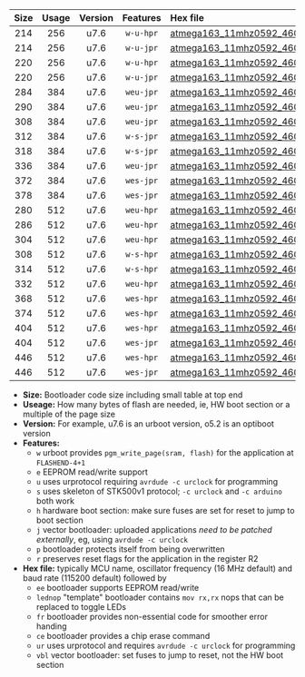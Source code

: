 |Size|Usage|Version|Features|Hex file|
|:-:|:-:|:-:|:-:|:--|
|214|256|u7.6|`w-u-hpr`|[atmega163_11mhz0592_460800bps_ur.hex](https://raw.githubusercontent.com/stefanrueger/urboot/main//atmega163_11mhz0592_460800bps_ur.hex)|
|214|256|u7.6|`w-u-jpr`|[atmega163_11mhz0592_460800bps_ur_vbl.hex](https://raw.githubusercontent.com/stefanrueger/urboot/main//atmega163_11mhz0592_460800bps_ur_vbl.hex)|
|220|256|u7.6|`w-u-hpr`|[atmega163_11mhz0592_460800bps_lednop_ur.hex](https://raw.githubusercontent.com/stefanrueger/urboot/main//atmega163_11mhz0592_460800bps_lednop_ur.hex)|
|220|256|u7.6|`w-u-jpr`|[atmega163_11mhz0592_460800bps_lednop_ur_vbl.hex](https://raw.githubusercontent.com/stefanrueger/urboot/main//atmega163_11mhz0592_460800bps_lednop_ur_vbl.hex)|
|284|384|u7.6|`weu-jpr`|[atmega163_11mhz0592_460800bps_ee_ur_vbl.hex](https://raw.githubusercontent.com/stefanrueger/urboot/main//atmega163_11mhz0592_460800bps_ee_ur_vbl.hex)|
|290|384|u7.6|`weu-jpr`|[atmega163_11mhz0592_460800bps_ee_lednop_ur_vbl.hex](https://raw.githubusercontent.com/stefanrueger/urboot/main//atmega163_11mhz0592_460800bps_ee_lednop_ur_vbl.hex)|
|308|384|u7.6|`weu-jpr`|[atmega163_11mhz0592_460800bps_ee_lednop_fr_ur_vbl.hex](https://raw.githubusercontent.com/stefanrueger/urboot/main//atmega163_11mhz0592_460800bps_ee_lednop_fr_ur_vbl.hex)|
|312|384|u7.6|`w-s-jpr`|[atmega163_11mhz0592_460800bps_vbl.hex](https://raw.githubusercontent.com/stefanrueger/urboot/main//atmega163_11mhz0592_460800bps_vbl.hex)|
|318|384|u7.6|`w-s-jpr`|[atmega163_11mhz0592_460800bps_lednop_vbl.hex](https://raw.githubusercontent.com/stefanrueger/urboot/main//atmega163_11mhz0592_460800bps_lednop_vbl.hex)|
|336|384|u7.6|`weu-jpr`|[atmega163_11mhz0592_460800bps_ee_lednop_fr_ce_ur_vbl.hex](https://raw.githubusercontent.com/stefanrueger/urboot/main//atmega163_11mhz0592_460800bps_ee_lednop_fr_ce_ur_vbl.hex)|
|372|384|u7.6|`wes-jpr`|[atmega163_11mhz0592_460800bps_ee_vbl.hex](https://raw.githubusercontent.com/stefanrueger/urboot/main//atmega163_11mhz0592_460800bps_ee_vbl.hex)|
|378|384|u7.6|`wes-jpr`|[atmega163_11mhz0592_460800bps_ee_lednop_vbl.hex](https://raw.githubusercontent.com/stefanrueger/urboot/main//atmega163_11mhz0592_460800bps_ee_lednop_vbl.hex)|
|280|512|u7.6|`weu-hpr`|[atmega163_11mhz0592_460800bps_ee_ur.hex](https://raw.githubusercontent.com/stefanrueger/urboot/main//atmega163_11mhz0592_460800bps_ee_ur.hex)|
|286|512|u7.6|`weu-hpr`|[atmega163_11mhz0592_460800bps_ee_lednop_ur.hex](https://raw.githubusercontent.com/stefanrueger/urboot/main//atmega163_11mhz0592_460800bps_ee_lednop_ur.hex)|
|304|512|u7.6|`weu-hpr`|[atmega163_11mhz0592_460800bps_ee_lednop_fr_ur.hex](https://raw.githubusercontent.com/stefanrueger/urboot/main//atmega163_11mhz0592_460800bps_ee_lednop_fr_ur.hex)|
|308|512|u7.6|`w-s-hpr`|[atmega163_11mhz0592_460800bps.hex](https://raw.githubusercontent.com/stefanrueger/urboot/main//atmega163_11mhz0592_460800bps.hex)|
|314|512|u7.6|`w-s-hpr`|[atmega163_11mhz0592_460800bps_lednop.hex](https://raw.githubusercontent.com/stefanrueger/urboot/main//atmega163_11mhz0592_460800bps_lednop.hex)|
|332|512|u7.6|`weu-hpr`|[atmega163_11mhz0592_460800bps_ee_lednop_fr_ce_ur.hex](https://raw.githubusercontent.com/stefanrueger/urboot/main//atmega163_11mhz0592_460800bps_ee_lednop_fr_ce_ur.hex)|
|368|512|u7.6|`wes-hpr`|[atmega163_11mhz0592_460800bps_ee.hex](https://raw.githubusercontent.com/stefanrueger/urboot/main//atmega163_11mhz0592_460800bps_ee.hex)|
|374|512|u7.6|`wes-hpr`|[atmega163_11mhz0592_460800bps_ee_lednop.hex](https://raw.githubusercontent.com/stefanrueger/urboot/main//atmega163_11mhz0592_460800bps_ee_lednop.hex)|
|404|512|u7.6|`wes-hpr`|[atmega163_11mhz0592_460800bps_ee_lednop_fr.hex](https://raw.githubusercontent.com/stefanrueger/urboot/main//atmega163_11mhz0592_460800bps_ee_lednop_fr.hex)|
|404|512|u7.6|`wes-jpr`|[atmega163_11mhz0592_460800bps_ee_lednop_fr_vbl.hex](https://raw.githubusercontent.com/stefanrueger/urboot/main//atmega163_11mhz0592_460800bps_ee_lednop_fr_vbl.hex)|
|446|512|u7.6|`wes-hpr`|[atmega163_11mhz0592_460800bps_ee_lednop_fr_ce.hex](https://raw.githubusercontent.com/stefanrueger/urboot/main//atmega163_11mhz0592_460800bps_ee_lednop_fr_ce.hex)|
|446|512|u7.6|`wes-jpr`|[atmega163_11mhz0592_460800bps_ee_lednop_fr_ce_vbl.hex](https://raw.githubusercontent.com/stefanrueger/urboot/main//atmega163_11mhz0592_460800bps_ee_lednop_fr_ce_vbl.hex)|

- **Size:** Bootloader code size including small table at top end
- **Useage:** How many bytes of flash are needed, ie, HW boot section or a multiple of the page size
- **Version:** For example, u7.6 is an urboot version, o5.2 is an optiboot version
- **Features:**
  + `w` urboot provides `pgm_write_page(sram, flash)` for the application at `FLASHEND-4+1`
  + `e` EEPROM read/write support
  + `u` uses urprotocol requiring `avrdude -c urclock` for programming
  + `s` uses skeleton of STK500v1 protocol; `-c urclock` and `-c arduino` both work
  + `h` hardware boot section: make sure fuses are set for reset to jump to boot section
  + `j` vector bootloader: uploaded applications *need to be patched externally*, eg, using `avrdude -c urclock`
  + `p` bootloader protects itself from being overwritten
  + `r` preserves reset flags for the application in the register R2
- **Hex file:** typically MCU name, oscillator frequency (16 MHz default) and baud rate (115200 default) followed by
  + `ee` bootloader supports EEPROM read/write
  + `lednop` "template" bootloader contains `mov rx,rx` nops that can be replaced to toggle LEDs
  + `fr` bootloader provides non-essential code for smoother error handing
  + `ce` bootloader provides a chip erase command
  + `ur` uses urprotocol and requires `avrdude -c urclock` for programming
  + `vbl` vector bootloader: set fuses to jump to reset, not the HW boot section
